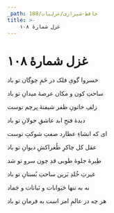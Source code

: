 ```yaml
---
_path: حافظ-شیرازی/غزلیات/108
title: >-
    غزل شمارهٔ ۱۰۸
---
```

# غزل شمارهٔ ۱۰۸

<div class="b" id="bn1"><div class="m1"><p>خسروا گویِ فلک در خَمِ چوگان تو باد</p></div>
<div class="m2"><p>ساحتِ کون و مکان عرصهٔ میدانِ تو باد</p></div></div>
<div class="b" id="bn2"><div class="m1"><p>زلفِ خاتونِ ظفر شیفتهٔ پرچم توست</p></div>
<div class="m2"><p>دیدهٔ فتحِ ابد عاشقِ جولانِ تو باد</p></div></div>
<div class="b" id="bn3"><div class="m1"><p>ای که انشاءِ عطارد صفتِ شوکتِ توست</p></div>
<div class="m2"><p>عقل کل چاکرِ طُغراکشِ دیوانِ تو باد</p></div></div>
<div class="b" id="bn4"><div class="m1"><p>طِیرهٔ جلوهٔ طوبی قدِ چون سروِ تو شد</p></div>
<div class="m2"><p>غیرتِ خُلدِ بَرین ساحتِ بُستانِ تو باد</p></div></div>
<div class="b" id="bn5"><div class="m1"><p>نه به تنها حَیَوانات و نَباتات و جَماد</p></div>
<div class="m2"><p>هر چه در عالمِ امر است به فرمانِ تو باد</p></div></div>
